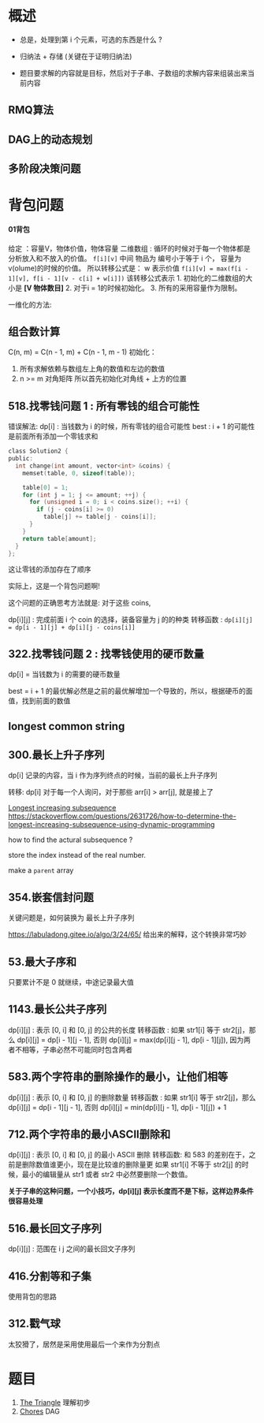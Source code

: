 # 概述
- 总是，处理到第 i 个元素，可选的东西是什么 ?

- 归纳法 + 存储 (关键在于证明归纳法)

- 题目要求解的内容就是目标，然后对于子串、子数组的求解内容来组装出来当前内容
## RMQ算法

## DAG上的动态规划

## 多阶段决策问题

# 背包问题
#### 01背包
给定 ：容量V，物体价值，物体容量
二维数组 : 循环的时候对于每一个物体都是分析放入和不放入的价值。
`f[i][v]` 中间 物品为 编号小于等于 i 个， 容量为v(olume)的时候的价值。
所以转移公式是： w 表示价值
`f[i][v] = max(f[i - 1][v], f[i - 1][v - c[i] + w[i]])`
该转移公式表示
    1. 初始化的二维数组的大小是 **[V  物体数目]**
    2. 对于i = 1的时候初始化。
    3. 所有的采用容量作为限制。

一维化的方法:

## 组合数计算
C(n, m) = C(n - 1, m) + C(n - 1, m - 1)
初始化：
1. 所有求解依赖与数组左上角的数值和左边的数值
2. n >= m 对角矩阵
所以首先初始化对角线 + 上方的位置

## 518.找零钱问题 1 : 所有零钱的组合可能性
错误解法:
dp[i] : 当钱数为 i 的时候，所有零钱的组合可能性
best : i + 1 的可能性是前面所有添加一个零钱求和
```c
class Solution2 {
public:
  int change(int amount, vector<int> &coins) {
    memset(table, 0, sizeof(table));

    table[0] = 1;
    for (int j = 1; j <= amount; ++j) {
      for (unsigned i = 0; i < coins.size(); ++i) {
        if (j - coins[i] >= 0)
          table[j] += table[j - coins[i]];
      }
    }
    return table[amount];
  }
};
```
这让零钱的添加存在了顺序

实际上，这是一个背包问题啊!

这个问题的正确思考方法就是:
对于这些 coins, 

dp[i][j] : 完成前面 i 个 coin 的选择，装备容量为 j 的的种类
转移函数 : `dp[i][j] = dp[i - 1][j] + dp[i][j - coins[i]]`


## 322.找零钱问题 2 : 找零钱使用的硬币数量
dp[i] = 当钱数为 i 的需要的硬币数量

best = i + 1 的最优解必然是之前的最优解增加一个导致的，所以，根据硬币的面值，找到前面的数值

## longest common string

## 300.最长上升子序列
dp[i] 记录的内容，当 i 作为序列终点的时候，当前的最长上升子序列

转移: dp[i] 对于每一个人询问，对于那些 arr[i] > arr[j], 就是接上了

[Longest increasing subsequence](https://en.wikipedia.org/wiki/Longest_increasing_subsequence) 
https://stackoverflow.com/questions/2631726/how-to-determine-the-longest-increasing-subsequence-using-dynamic-programming

how to find the actural subsequence ?

store the index instead of the real number.

make a `parent` array

## 354.嵌套信封问题
关键问题是，如何装换为 最长上升子序列

https://labuladong.gitee.io/algo/3/24/65/ 给出来的解释，这个转换非常巧妙

## 53.最大子序和
只要累计不是 0 就继续，中途记录最大值

## 1143.最长公共子序列
dp[i][j] : 表示 [0, i] 和 [0, j] 的公共的长度
转移函数 : 如果 str1[i] 等于 str2[j]，那么 dp[i][j] = dp[i - 1][j - 1], 否则
dp[i][j] = max(dp[i][j - 1], dp[i - 1][j]), 因为两者不相等，子串必然不可能同时包含两者

## 583.两个字符串的删除操作的最小，让他们相等
dp[i][j] : 表示 [0, i] 和 [0, j] 的删除数量
转移函数 : 如果 str1[i] 等于 str2[j]，那么 dp[i][j] = dp[i - 1][j - 1], 否则
dp[i][j] = min(dp[i][j - 1], dp[i - 1][j]) + 1

## 712.两个字符串的最小ASCII删除和
dp[i][j] : 表示 [0, i] 和 [0, j] 的最小 ASCII 删除
转移函数: 和 583 的差别在于，之前是删除数值谁更小，现在是比较谁的删除量更
如果 str1[i] 不等于 str2[j] 的时候，最小的编辑量从 str1 或者 str2 中必然要删除一个数值。

**关于子串的这种问题，一个小技巧，dp[i][j] 表示长度而不是下标，这样边界条件很容易处理**

## 516.最长回文子序列
dp[i][j] : 范围在 i j 之间的最长回文子序列

## 416.分割等和子集
使用背包的思路

## 312.戳气球
太狡猾了，居然是采用使用最后一个来作为分割点

# 题目
1. [The Triangle](http://poj.org/problem?id=1163) 理解初步
2. [Chores](http://poj.org/problem?id=1949) DAG
